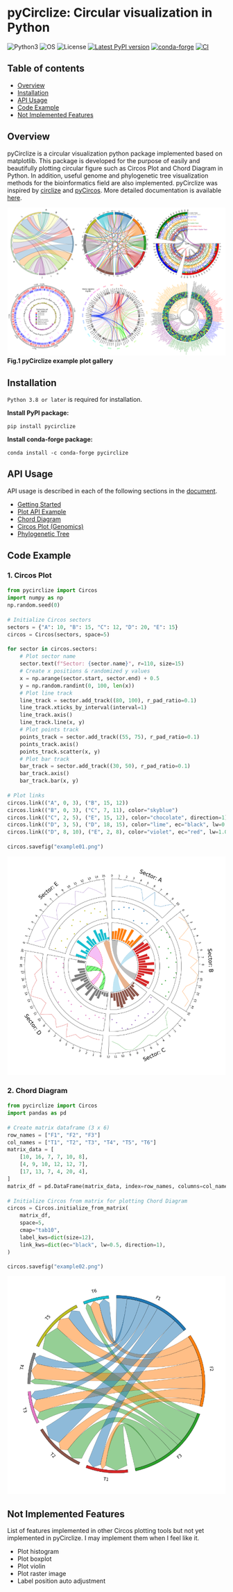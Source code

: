 # pyCirclize: Circular visualization in Python

![Python3](https://img.shields.io/badge/Language-Python3-steelblue)
![OS](https://img.shields.io/badge/OS-_Windows_|_Mac_|_Linux-steelblue)
![License](https://img.shields.io/badge/License-MIT-steelblue)
[![Latest PyPI version](https://img.shields.io/pypi/v/pycirclize.svg)](https://pypi.python.org/pypi/pycirclize)
[![conda-forge](https://img.shields.io/conda/vn/conda-forge/pycirclize.svg?color=green)](https://anaconda.org/conda-forge/pycirclize)
[![CI](https://github.com/moshi4/pyCirclize/actions/workflows/ci.yml/badge.svg)](https://github.com/moshi4/pyCirclize/actions/workflows/ci.yml)

## Table of contents

- [Overview](#overview)
- [Installation](#installation)
- [API Usage](#api-usage)
- [Code Example](#code-example)
- [Not Implemented Features](#not-implemented-features)

## Overview

pyCirclize is a circular visualization python package implemented based on matplotlib.
This package is developed for the purpose of easily and beautifully plotting circular figure such as Circos Plot and Chord Diagram in Python.
In addition, useful genome and phylogenetic tree visualization methods for the bioinformatics field are also implemented.
pyCirclize was inspired by [circlize](https://github.com/jokergoo/circlize) and [pyCircos](https://github.com/ponnhide/pyCircos).
More detailed documentation is available [here](https://moshi4.github.io/pyCirclize/).

![pyCirclize_gallery.png](https://raw.githubusercontent.com/moshi4/pyCirclize/main/docs/images/pyCirclize_gallery.png)  
**Fig.1 pyCirclize example plot gallery**

## Installation

`Python 3.8 or later` is required for installation.

**Install PyPI package:**

    pip install pycirclize

**Install conda-forge package:**

    conda install -c conda-forge pycirclize

## API Usage

API usage is described in each of the following sections in the [document](https://moshi4.github.io/pyCirclize/).

- [Getting Started](https://moshi4.github.io/pyCirclize/getting_started/)
- [Plot API Example](https://moshi4.github.io/pyCirclize/plot_api_example/)
- [Chord Diagram](https://moshi4.github.io/pyCirclize/chord_diagram/)
- [Circos Plot (Genomics)](https://moshi4.github.io/pyCirclize/circos_plot/)
- [Phylogenetic Tree](https://moshi4.github.io/pyCirclize/phylogenetic_tree/)

## Code Example

### 1. Circos Plot

```python
from pycirclize import Circos
import numpy as np
np.random.seed(0)

# Initialize Circos sectors
sectors = {"A": 10, "B": 15, "C": 12, "D": 20, "E": 15}
circos = Circos(sectors, space=5)

for sector in circos.sectors:
    # Plot sector name
    sector.text(f"Sector: {sector.name}", r=110, size=15)
    # Create x positions & randomized y values
    x = np.arange(sector.start, sector.end) + 0.5
    y = np.random.randint(0, 100, len(x))
    # Plot line track
    line_track = sector.add_track((80, 100), r_pad_ratio=0.1)
    line_track.xticks_by_interval(interval=1)
    line_track.axis()
    line_track.line(x, y)
    # Plot points track
    points_track = sector.add_track((55, 75), r_pad_ratio=0.1)
    points_track.axis()
    points_track.scatter(x, y)
    # Plot bar track
    bar_track = sector.add_track((30, 50), r_pad_ratio=0.1)
    bar_track.axis()
    bar_track.bar(x, y)

# Plot links 
circos.link(("A", 0, 3), ("B", 15, 12))
circos.link(("B", 0, 3), ("C", 7, 11), color="skyblue")
circos.link(("C", 2, 5), ("E", 15, 12), color="chocolate", direction=1)
circos.link(("D", 3, 5), ("D", 18, 15), color="lime", ec="black", lw=0.5, hatch="//", direction=2)
circos.link(("D", 8, 10), ("E", 2, 8), color="violet", ec="red", lw=1.0, ls="dashed")

circos.savefig("example01.png")
```

![example01.png](https://raw.githubusercontent.com/moshi4/pyCirclize/main/docs/images/example01.png)  

### 2. Chord Diagram

```python
from pycirclize import Circos
import pandas as pd

# Create matrix dataframe (3 x 6)
row_names = ["F1", "F2", "F3"]
col_names = ["T1", "T2", "T3", "T4", "T5", "T6"]
matrix_data = [
    [10, 16, 7, 7, 10, 8],
    [4, 9, 10, 12, 12, 7],
    [17, 13, 7, 4, 20, 4],
]
matrix_df = pd.DataFrame(matrix_data, index=row_names, columns=col_names)

# Initialize Circos from matrix for plotting Chord Diagram
circos = Circos.initialize_from_matrix(
    matrix_df,
    space=5,
    cmap="tab10",
    label_kws=dict(size=12),
    link_kws=dict(ec="black", lw=0.5, direction=1),
)

circos.savefig("example02.png")
```

![example02.png](https://raw.githubusercontent.com/moshi4/pyCirclize/main/docs/images/example02.png)  

## Not Implemented Features

List of features implemented in other Circos plotting tools but not yet implemented in pyCirclize.
I may implement them when I feel like it.

- Plot histogram
- Plot boxplot
- Plot violin
- Plot raster image
- Label position auto adjustment
